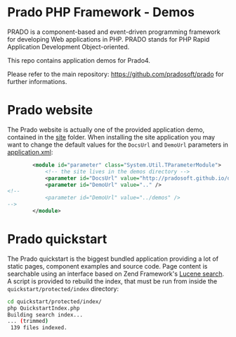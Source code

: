 # Prado PHP Framework - Demos

PRADO is a component-based and event-driven programming framework for developing Web applications in PHP.
PRADO stands for PHP Rapid Application Development Object-oriented.

This repo contains application demos for Prado4. 

Please refer to the main repository: https://github.com/pradosoft/prado for further informations.

# Prado website

The Prado website is actually one of the provided application demo, contained in the [site](https://github.com/pradosoft/prado-demos/tree/master/site) folder.
When installing the site application you may want to change the default values for the `DocsUrl` and `DemoUrl` parameters in [application.xml](https://github.com/pradosoft/prado-demos/blob/master/site/protected/application.xml):

```xml
		<module id="parameter" class="System.Util.TParameterModule">
			<!-- the site lives in the demos directory -->
			<parameter id="DocsUrl" value="http://pradosoft.github.io/docs" />
			<parameter id="DemoUrl" value=".." />
<!--
			<parameter id="DemoUrl" value="../demos" />			
-->
		</module>
```

# Prado quickstart

The Prado quickstart is the biggest bundled application providing a lot of static pages, component examples and source code.
Page content is searchable using an interface based on Zend Framework's [Lucene search](https://github.com/zf1/zend-search-lucene). A script is provided to rebuild the index, that must be run from inside the `quickstart/protected/index` directory:

```sh
cd quickstart/protected/index/
php QuickstartIndex.php 
Building search index...
... (trimmed)
 139 files indexed.
```
